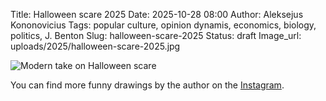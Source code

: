 Title: Halloween scare 2025
Date: 2025-10-28 08:00
Author: Aleksejus Kononovicius
Tags: popular culture, opinion dynamis, economics, biology, politics, J. Benton
Slug: halloween-scare-2025
Status: draft
Image_url: uploads/2025/halloween-scare-2025.jpg

![Modern take on Halloween
scare]({static}/uploads/2025/halloween-scare-2025.jpg "Modern take on
Halloween scare. Illustration by Jim Benton.")

You can find more funny drawings by the author on the
[Instagram](https://www.instagram.com/jimbentonshots).
